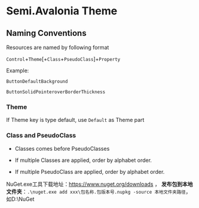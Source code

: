 # Semi.Avalonia Theme 

## Naming Conventions

Resources are named by following format

`Control`+`Theme`[+`Class`+`PseudoClass`]+`Property`

Example:

`ButtonDefaultBackground`

`ButtonSolidPointeroverBorderThickness`

### Theme

If Theme key is type default, use `Default` as Theme part

### Class and PseudoClass

* Classes comes before PseudoClasses

* If multiple Classes are applied, order by alphabet order.

* If multiple PseudoClass are applied, order by alphabet order.

NuGet.exe工具下载地址：https://www.nuget.org/downloads
， **发布包到本地文件夹**：`.\nuget.exe add xxx\包名称.包版本号.nupkg -source 本地文件夹路径`，如D:\NuGet

